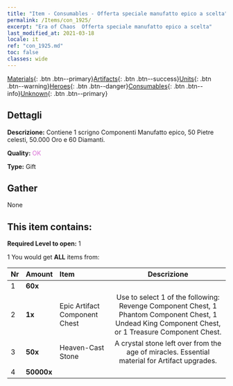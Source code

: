```yaml
---
title: "Item - Consumables - Offerta speciale manufatto epico a scelta"
permalink: /Items/con_1925/
excerpt: "Era of Chaos  Offerta speciale manufatto epico a scelta"
last_modified_at: 2021-03-18
locale: it
ref: "con_1925.md"
toc: false
classes: wide
---
```

 [Materials](/it/Items/){: .btn .btn--primary}[Artifacts](/it/Items/Artifacts/){: .btn .btn--success}[Units](/it/Items/Units/){: .btn .btn--warning}[Heroes](/it/Items/Heroes/){: .btn .btn--danger}[Consumables](/it/Items/Consumables/){: .btn .btn--info}[Unknown](/it/Items/Unknown/){: .btn .btn--primary}

## Dettagli
 **Descrizione:** Contiene 1 scrigno Componenti Manufatto epico, 50 Pietre celesti, 50.000 Oro e 60 Diamanti.

 **Quality:** <span style="color: #DA70D6">OK</span>

 **Type:** Gift

## Gather

  None

## This item contains:

 **Required Level to open:** 1

 1 You would get **ALL** items  from:

  | Nr | Amount |     Item    | Descrizione |
  |:---|:-------|:------------|:-----------:|
  | 1 |  **60x** | <i class="fas fa-gem"/> |  | 
  | 2 |  **1x** | Epic Artifact Component Chest | Use to select 1 of the following: Revenge Component Chest, 1 Phantom Component Chest, 1 Undead King Component Chest, or 1 Treasure Component Chest.  | 
  | 3 |  **50x** | Heaven-Cast Stone | A crystal stone left over from the age of miracles. Essential material for Artifact upgrades.  | 
  | 4 |  **50000x** | <i class="fas fa-coins"/> |  | 
